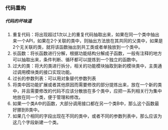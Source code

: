 ### 代码重构



##### 代码的坏味道

1. 重复代码：将出现超过1次以上的重复代码抽取出来，如果在同一个类中抽出来一个API，如果在2个关联的类中，则抽出方法放在其共同的父类中，如果是2个无关联的类，就将该函数抽出到共工类或者单独放到一个类中。
2. 长函数：将长函数进行分解，根据功能结构分解成子函数，一般有注释的地方可以抽取出来，条件判断、循环都可以提炼到一个独立的函数中。
3. 过大的类：将大的类进行拆分，相关的功能模块抽取到新的模块类中，主类通过调用模块类的接口实现功能。
4. 过长的参数列表：可以用对象替代参数列表
5. 将类中因功能扩展或者其他原因而需要修改的部分提炼出来，放在一个新的类中，并且需要修改的代码不应该分散放在多个类中，应把一系列相关行为集中地放在同一个类，便于管理和修改。
6. 如果一个类A中的函数，大部分调用接口都在另一个类B中，那么这个函数最好挪到B类中。
7. 如果几个相同的字段出现在不同的类中，或者不同的参数列表中，那么应该为这几个字段新建一个类。